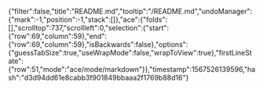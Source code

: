 {"filter":false,"title":"README.md","tooltip":"/README.md","undoManager":{"mark":-1,"position":-1,"stack":[]},"ace":{"folds":[],"scrolltop":737,"scrollleft":0,"selection":{"start":{"row":69,"column":59},"end":{"row":69,"column":59},"isBackwards":false},"options":{"guessTabSize":true,"useWrapMode":false,"wrapToView":true},"firstLineState":{"row":51,"mode":"ace/mode/markdown"}},"timestamp":1567526139596,"hash":"d3d94dd61e8cabb3f901849bbaaa2f1769b88d16"}
